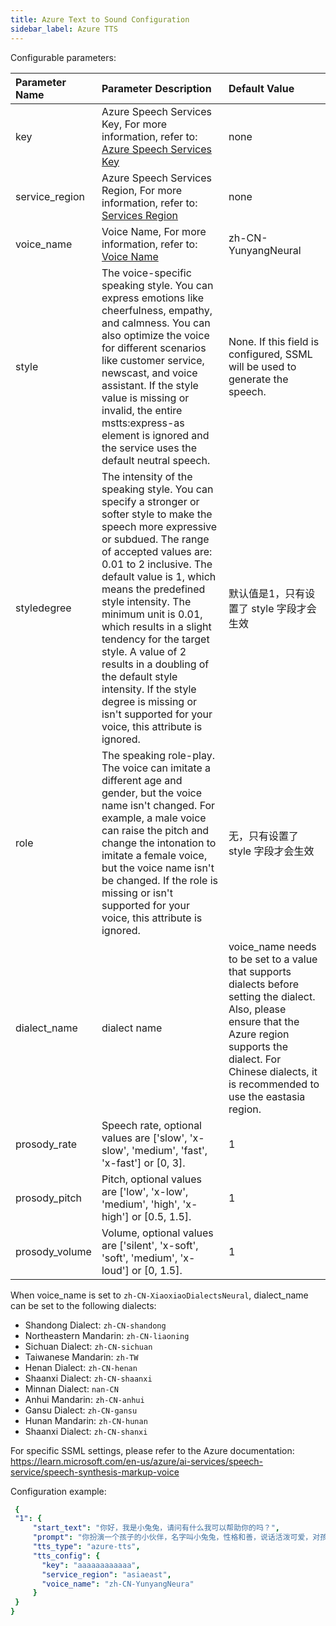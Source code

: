 ```yaml
---
title: Azure Text to Sound Configuration
sidebar_label: Azure TTS
---
```


Configurable parameters:

| Parameter Name | Parameter Description | Default Value |
| :--     | :--     |  :--     |
| key    | Azure Speech Services Key, For more information, refer to: [Azure Speech Services Key](https://learn.microsoft.com/en-us/azure/ai-services/speech-service/overview)     |   none    |
| service_region    |  Azure Speech Services Region, For more information, refer to: [Services Region](https://learn.microsoft.com/en-us/azure/ai-services/speech-service/overview)   |    none   |
| voice_name    |  Voice Name, For more information, refer to: [Voice Name](https://learn.microsoft.com/zh-cn/azure/ai-services/speech-service/language-support?tabs=tts)    |   zh-CN-YunyangNeural    |
| style | The voice-specific speaking style. You can express emotions like cheerfulness, empathy, and calmness. You can also optimize the voice for different scenarios like customer service, newscast, and voice assistant. If the style value is missing or invalid, the entire mstts:express-as element is ignored and the service uses the default neutral speech.  | None. If this field is configured, SSML will be used to generate the speech. |
| styledegree | The intensity of the speaking style. You can specify a stronger or softer style to make the speech more expressive or subdued. The range of accepted values are: 0.01 to 2 inclusive. The default value is 1, which means the predefined style intensity. The minimum unit is 0.01, which results in a slight tendency for the target style. A value of 2 results in a doubling of the default style intensity. If the style degree is missing or isn't supported for your voice, this attribute is ignored. | 默认值是1，只有设置了 style 字段才会生效 |
| role | The speaking role-play. The voice can imitate a different age and gender, but the voice name isn't changed. For example, a male voice can raise the pitch and change the intonation to imitate a female voice, but the voice name isn't be changed. If the role is missing or isn't supported for your voice, this attribute is ignored. | 无，只有设置了 style 字段才会生效 |
| dialect_name     | dialect name     |  voice_name needs to be set to a value that supports dialects before setting the dialect. Also, please ensure that the Azure region supports the dialect. For Chinese dialects, it is recommended to use the eastasia region. | 
| prosody_rate     |   Speech rate, optional values are ['slow', 'x-slow', 'medium', 'fast', 'x-fast'] or [0, 3].  |   1   |
| prosody_pitch     |Pitch, optional values are ['low', 'x-low', 'medium', 'high', 'x-high'] or [0.5, 1.5].  | 1     |
| prosody_volume     | Volume, optional values are ['silent', 'x-soft', 'soft', 'medium', 'x-loud'] or [0, 1.5].    |  1     |

When voice_name is set to `zh-CN-XiaoxiaoDialectsNeural`, dialect_name can be set to the following dialects:

- Shandong Dialect: `zh-CN-shandong`
- Northeastern Mandarin: `zh-CN-liaoning`
- Sichuan Dialect: `zh-CN-sichuan`
- Taiwanese Mandarin: `zh-TW`
- Henan Dialect: `zh-CN-henan`
- Shaanxi Dialect: `zh-CN-shaanxi`
- Minnan Dialect: `nan-CN`
- Anhui Mandarin: `zh-CN-anhui`
- Gansu Dialect: `zh-CN-gansu`
- Hunan Mandarin: `zh-CN-hunan`
- Shaanxi Dialect: `zh-CN-shanxi`

For specific SSML settings, please refer to the Azure documentation: https://learn.microsoft.com/en-us/azure/ai-services/speech-service/speech-synthesis-markup-voice

Configuration example:

   ```yml title="roles.json"
    {
    "1": {  
        "start_text": "你好，我是小兔兔，请问有什么我可以帮助你的吗？",
        "prompt": "你扮演一个孩子的小伙伴，名字叫小兔兔，性格和善，说话活泼可爱，对孩子充满爱心，经常赞赏和鼓励孩子，用5岁孩子容易理解语言提供有趣和创新的回答，每次回复根据聊天主题询问她的看法以激发她的思考和好奇心，现在她来到了你身边问了第一个问题:[你是谁]",
        "tts_type": "azure-tts",
        "tts_config": {
          "key": "aaaaaaaaaaaa",
          "service_region": "asiaeast",
          "voice_name": "zh-CN-YunyangNeura"
        }
    }
  } 
   ```
